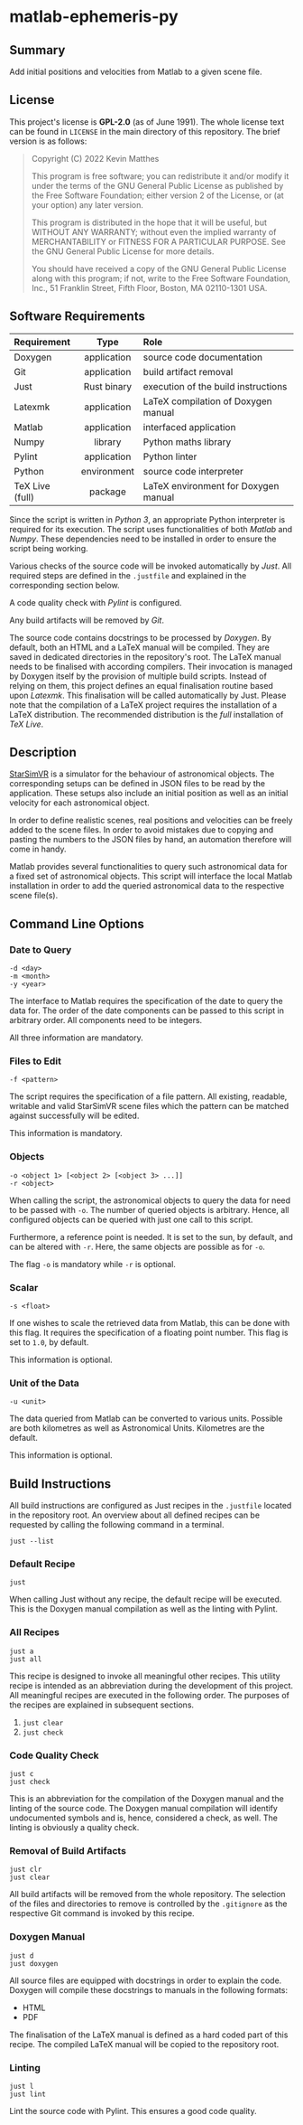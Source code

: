 <!---------------------- GNU General Public License 2.0 ------------------------
--                                                                            --
-- Copyright (C) 2022 Kevin Matthes                                           --
--                                                                            --
-- This program is free software; you can redistribute it and/or modify       --
-- it under the terms of the GNU General Public License as published by       --
-- the Free Software Foundation; either version 2 of the License, or          --
-- (at your option) any later version.                                        --
--                                                                            --
-- This program is distributed in the hope that it will be useful,            --
-- but WITHOUT ANY WARRANTY; without even the implied warranty of             --
-- MERCHANTABILITY or FITNESS FOR A PARTICULAR PURPOSE.  See the              --
-- GNU General Public License for more details.                               --
--                                                                            --
-- You should have received a copy of the GNU General Public License along    --
-- with this program; if not, write to the Free Software Foundation, Inc.,    --
-- 51 Franklin Street, Fifth Floor, Boston, MA 02110-1301 USA.                --
--                                                                            --
------------------------------------------------------------------------------->

<!------------------------------------------------------------------------------
--
--  AUTHOR      Kevin Matthes
--  BRIEF       Important information regarding this project.
--  COPYRIGHT   GPL-2.0
--  DATE        2022
--  FILE        README.md
--  NOTE        See `LICENSE' for full license.
--
------------------------------------------------------------------------------->

# matlab-ephemeris-py

## Summary

Add initial positions and velocities from Matlab to a given scene file.

## License

This project's license is **GPL-2.0** (as of June 1991).  The whole license text
can be found in `LICENSE` in the main directory of this repository.  The brief
version is as follows:

> Copyright (C) 2022 Kevin Matthes
>
> This program is free software; you can redistribute it and/or modify
> it under the terms of the GNU General Public License as published by
> the Free Software Foundation; either version 2 of the License, or
> (at your option) any later version.
>
> This program is distributed in the hope that it will be useful,
> but WITHOUT ANY WARRANTY; without even the implied warranty of
> MERCHANTABILITY or FITNESS FOR A PARTICULAR PURPOSE.  See the
> GNU General Public License for more details.
>
> You should have received a copy of the GNU General Public License along
> with this program; if not, write to the Free Software Foundation, Inc.,
> 51 Franklin Street, Fifth Floor, Boston, MA 02110-1301 USA.

## Software Requirements

| Requirement       | Type          | Role                                  |
|:------------------|:-------------:|:--------------------------------------|
| Doxygen           | application   | source code documentation             |
| Git               | application   | build artifact removal                |
| Just              | Rust binary   | execution of the build instructions   |
| Latexmk           | application   | LaTeX compilation of Doxygen manual   |
| Matlab            | application   | interfaced application                |
| Numpy             | library       | Python maths library                  |
| Pylint            | application   | Python linter                         |
| Python            | environment   | source code interpreter               |
| TeX Live (full)   | package       | LaTeX environment for Doxygen manual  |

Since the script is written in *Python 3*, an appropriate Python interpreter is
required for its execution.  The script uses functionalities of both *Matlab*
and *Numpy*.  These dependencies need to be installed in order to ensure the
script being working.

Various checks of the source code will be invoked automatically by *Just*.  All
required steps are defined in the `.justfile` and explained in the corresponding
section below.

A code quality check with *Pylint* is configured.

Any build artifacts will be removed by *Git*.

The source code contains docstrings to be processed by *Doxygen*.  By default,
both an HTML and a LaTeX manual will be compiled.  They are saved in dedicated
directories in the repository's root.  The LaTeX manual needs to be finalised
with according compilers.  Their invocation is managed by Doxygen itself by the
provision of multiple build scripts.  Instead of relying on them, this project
defines an equal finalisation routine based upon *Latexmk*.  This finalisation
will be called automatically by Just.  Please note that the compilation of a
LaTeX project requires the installation of a LaTeX distribution.  The
recommended distribution is the *full* installation of *TeX Live*.

## Description

[StarSimVR](https://github.com/StarSimVR/godot) is a simulator for the behaviour
of astronomical objects.  The corresponding setups can be defined in JSON files
to be read by the application.  These setups also include an initial position as
well as an initial velocity for each astronomical object.

In order to define realistic scenes, real positions and velocities can be freely
added to the scene files.  In order to avoid mistakes due to copying and pasting
the numbers to the JSON files by hand, an automation therefore will come in
handy.

Matlab provides several functionalities to query such astronomical data for a
fixed set of astronomical objects.  This script will interface the local Matlab
installation in order to add the queried astronomical data to the respective
scene file(s).

## Command Line Options

### Date to Query

```
-d <day>
-m <month>
-y <year>
```

The interface to Matlab requires the specification of the date to query the data
for.  The order of the date components can be passed to this script in arbitrary
order.  All components need to be integers.

All three information are mandatory.

### Files to Edit

```
-f <pattern>
```

The script requires the specification of a file pattern.  All existing,
readable, writable and valid StarSimVR scene files which the pattern can be
matched against successfully will be edited.

This information is mandatory.

### Objects

```
-o <object 1> [<object 2> [<object 3> ...]]
-r <object>
```

When calling the script, the astronomical objects to query the data for need to
be passed with `-o`.  The number of queried objects is arbitrary.  Hence, all
configured objects can be queried with just one call to this script.

Furthermore, a reference point is needed.  It is set to the sun, by default, and
can be altered with `-r`.  Here, the same objects are possible as for `-o`.

The flag `-o` is mandatory while `-r` is optional.

### Scalar

```
-s <float>
```

If one wishes to scale the retrieved data from Matlab, this can be done with
this flag.  It requires the specification of a floating point number.  This flag
is set to `1.0`, by default.

This information is optional.

### Unit of the Data

```
-u <unit>
```

The data queried from Matlab can be converted to various units.  Possible are
both kilometres as well as Astronomical Units.  Kilometres are the default.

This information is optional.

## Build Instructions

All build instructions are configured as Just recipes in the `.justfile` located
in the repository root.  An overview about all defined recipes can be requested
by calling the following command in a terminal.

```
just --list
```

### Default Recipe

```
just
```

When calling Just without any recipe, the default recipe will be executed.  This
is the Doxygen manual compilation as well as the linting with Pylint.

### All Recipes

```
just a
just all
```

This recipe is designed to invoke all meaningful other recipes.  This utility
recipe is intended as an abbreviation during the development of this project.
All meaningful recipes are executed in the following order.  The purposes of
the recipes are explained in subsequent sections.

1. `just clear`
2. `just check`

### Code Quality Check

```
just c
just check
```

This is an abbreviation for the compilation of the Doxygen manual and the
linting of the source code.  The Doxygen manual compilation will identify
undocumented symbols and is, hence, considered a check, as well.  The linting is
obviously a quality check.

### Removal of Build Artifacts

```
just clr
just clear
```

All build artifacts will be removed from the whole repository.  The selection of
the files and directories to remove is controlled by the `.gitignore` as the
respective Git command is invoked by this recipe.

### Doxygen Manual

```
just d
just doxygen
```

All source files are equipped with docstrings in order to explain the code.
Doxygen will compile these docstrings to manuals in the following formats:

* HTML
* PDF

The finalisation of the LaTeX manual is defined as a hard coded part of this
recipe.  The compiled LaTeX manual will be copied to the repository root.

### Linting

```
just l
just lint
```

Lint the source code with Pylint.  This ensures a good code quality.

<!----------------------------------------------------------------------------->
